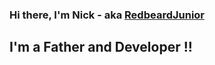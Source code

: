 ### Hi there, I'm Nick - aka [RedbeardJunior][website]

## I'm a Father and Developer !!



[website]: http://Nodefion.com
